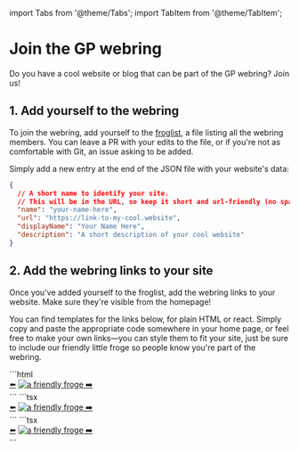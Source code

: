 import Tabs from '@theme/Tabs';
import TabItem from '@theme/TabItem';

# Join the GP webring

Do you have a cool website or blog that can be part of the GP webring? Join us!

## 1. Add yourself to the webring

To join the webring, add yourself to the [froglist](https://github.com/GraphicsProgramming/blog/blob/main/static/webring/froglist.json),
a file listing all the webring members. You can leave a PR with your edits to the file, or if you're not as comfortable with Git, an issue
asking to be added.

Simply add a new entry at the end of the JSON file with your website's data:

```json
{
  // A short name to identify your site.
  // This will be in the URL, so keep it short and url-friendly (no spaces or special characters)
  "name": "your-name-here",
  "url": "https://link-to-my-cool.website",
  "displayName": "Your Name Here",
  "description": "A short description of your cool website"
}
```

## 2. Add the webring links to your site

Once you've added yourself to the froglist, add the webring links to your website. Make sure they're visible from the homepage!

You can find templates for the links below, for plain HTML or react. Simply copy and paste the appropriate code somewhere in your
home page, or feel free to make your own links—you can style them to fit your site, just be sure to include our friendly little froge
so people know you're part of the webring.

<Tabs>
    <TabItem value="html" label="HTML" default>
        ```html
        <div style="display: flex, gap: 0.25rem, justify-content: center">
          <a href="https://graphics-programming.org/webring/frogs/[YOUR_WEBRING_NAME]/prev">⬅️</a>
          <a href="https://graphics-programming.org/webring/">
            <img
              src="https://graphics-programming.org/img/froge.webp"
              alt="a friendly froge"
              style="object-fit: contain, width: 1.5em, height: 1.5em"
            />
          </a>
          <a href="https://graphics-programming.org/webring/frogs/[YOUR_WEBRING_NAME]/next">➡️</a>
        </div>
        ```
    </TabItem>
    <TabItem value="react" label="JSX (React)" default>
        ```tsx
        <div
          style={{
            display: "flex",
            gap: "0.25rem",
            justifyContent: "center",
          }}
        >
          <a href="https://graphics-programming.org/webring/frogs/[YOUR_WEBRING_NAME]/prev">⬅️</a>
          <a href="https://graphics-programming.org/webring/">
            <img
              src="https://graphics-programming.org/img/froge.webp"
              alt="a friendly froge"
              style={{
                objectFit: "contain",
                width: "1.5em",
                height: "1.5em",
              }}
            />
          </a>
          <a href="https://graphics-programming.org/webring/frogs/[YOUR_WEBRING_NAME]/next">➡️</a>
        </div>
        ```
    </TabItem>
    <TabItem value="react-tw" label="JSX + Tailwind CSS" default>
        ```tsx
        <div className="flex flex-row gap-1 justify-center">
          <a href="https://graphics-programming.org/webring/frogs/[YOUR_WEBRING_NAME]/prev">⬅️</a>
          <a href="https://graphics-programming.org/webring/">
            <img
              className="object-contain w-6 h-6"
              src="https://graphics-programming.org/img/froge.webp"
              alt="a friendly froge"
            />
          </a>
          <a href="https://graphics-programming.org/webring/frogs/[YOUR_WEBRING_NAME]/next">➡️</a>
        </div>
        ```
    </TabItem>
</Tabs>
